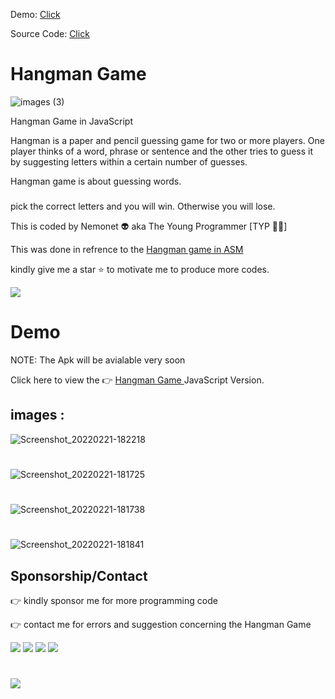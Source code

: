 Demo: <a href="https://the-young-programmer.github.io/Hangman-Game/"> Click </a>

Source Code: <a href="https://github.com/The-Young-Programmer/Hangman-Game"> Click </a>


# Hangman Game
![images (3)](https://user-images.githubusercontent.com/79866006/154966374-b5d2eedf-b9b8-4c92-ab93-6ede364056f2.jpeg)

Hangman Game in JavaScript

Hangman is a paper and pencil guessing game for two or more players. One player thinks of a word, phrase or sentence and the other tries to guess it by suggesting letters within a certain number of guesses.

Hangman game is about guessing words. 

### 

pick the correct letters and you will win.
Otherwise you will lose.

 This is coded by Nemonet 👽 aka The Young Programmer [TYP 👨‍💻] 

This was done in refrence to the <a href="https://github.com/The-Young-Programmer/Hangman-_-ASM" target="_blank"> Hangman game in ASM</a>

kindly give me a star ⭐ to motivate me to produce more codes.

<a href="https://github.com/The-Young-Programmer"/><img src="https://img.shields.io/badge/GitHub-100000?style=for-the-badge&logo=github&logoColor=white"/></a>


# Demo

NOTE: The Apk will be avialable very soon 

Click here to view the 👉 <a href="https://the-young-programmer.github.io/Hangman-Game/" target="_blank">Hangman Game </a> JavaScript Version.


## images :


![Screenshot_20220221-182218](https://user-images.githubusercontent.com/79866006/155002314-068f7c78-0f6d-4d42-8bf6-856ca945227d.jpg)


# 
![Screenshot_20220221-181725](https://user-images.githubusercontent.com/79866006/155002345-eee56bd1-8e20-461b-b89b-6347908055ba.jpg)


# 
![Screenshot_20220221-181738](https://user-images.githubusercontent.com/79866006/155002375-901006a4-310f-4746-bd1e-3161edd29955.jpg)


# 
![Screenshot_20220221-181841](https://user-images.githubusercontent.com/79866006/155002397-7152fabf-fe94-42b4-a2ea-77cc01a1a55f.jpg)



## Sponsorship/Contact

👉 kindly sponsor me for more programming code 

👉 contact me for errors and suggestion concerning the Hangman Game


 <a href="mailto:the.young.programmer.team@gmail.com"/><img src="https://img.shields.io/badge/Gmail-D14836?style=for-the-badge&logo=gmail&logoColor=white"/></a>
<a href="https://www.instagram.com/t_nemonet"/><img src="https://img.shields.io/badge/Instagram-E4405F?style=for-the-badge&logo=instagram&logoColor=white"/></a>
<a href="https://twitter.com/tnemonet"/><img src="https://img.shields.io/badge/Twitter-1DA1F2?style=for-the-badge&logo=twitter&logoColor=white"/></a>
<a href="https://the-young-programmer.github.io/The-Young-Programmer/"/><img src="https://img.shields.io/badge/website-000000?style=for-the-badge&logo=About.me&logoColor=white"/></a>

# 
<a href="mailto:the.young.programmer.team@gmail.com"/><img src="https://az743702.vo.msecnd.net/cdn/kofi2.png?v=0"/></a>




 
